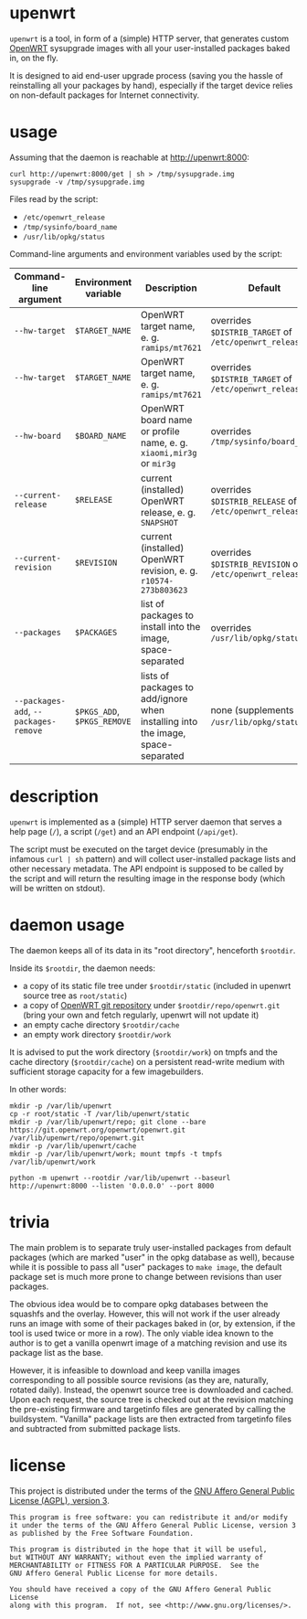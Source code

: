 # upenwrt

`upenwrt` is a tool, in form of a (simple) HTTP server, that generates custom
[OpenWRT][1] sysupgrade images with all your user-installed packages baked in,
on the fly.

It is designed to aid end-user upgrade process (saving you the hassle of
reinstalling all your packages by hand), especially if the target device relies
on non-default packages for Internet connectivity.

[1]: https://openwrt.org

# usage

Assuming that the daemon is reachable at <http://upenwrt:8000>:

```
curl http://upenwrt:8000/get | sh > /tmp/sysupgrade.img
sysupgrade -v /tmp/sysupgrade.img
```

Files read by the script:

* `/etc/openwrt_release`
* `/tmp/sysinfo/board_name`
* `/usr/lib/opkg/status`

Command-line arguments and environment variables used by the script:

| Command-line argument                 | Environment variable        | Description                                                                     | Default                                                 |
|---------------------------------------|-----------------------------|---------------------------------------------------------------------------------|---------------------------------------------------------|
| `--hw-target`                         | `$TARGET_NAME`              | OpenWRT target name, e. g. `ramips/mt7621`                                      | overrides `$DISTRIB_TARGET` of `/etc/openwrt_release`   |
| `--hw-target`                         | `$TARGET_NAME`              | OpenWRT target name, e. g. `ramips/mt7621`                                      | overrides `$DISTRIB_TARGET` of `/etc/openwrt_release`   |
| `--hw-board`                          | `$BOARD_NAME`               | OpenWRT board name or profile name, e. g. `xiaomi,mir3g` or `mir3g`             | overrides `/tmp/sysinfo/board_name`                     |
| `--current-release`                   | `$RELEASE`                  | current (installed) OpenWRT release, e. g. `SNAPSHOT`                           | overrides `$DISTRIB_RELEASE` of `/etc/openwrt_release`  |
| `--current-revision`                  | `$REVISION`                 | current (installed) OpenWRT revision, e. g. `r10574-273b803623`                 | overrides `$DISTRIB_REVISION` of `/etc/openwrt_release` |
| `--packages`                          | `$PACKAGES`                 | list of packages to install into the image, space-separated                     | overrides `/usr/lib/opkg/status`                        |
| `--packages-add`, `--packages-remove` | `$PKGS_ADD`, `$PKGS_REMOVE` | lists of packages to add/ignore when installing into the image, space-separated | none (supplements `/usr/lib/opkg/status`)               |

# description

`upenwrt` is implemented as a (simple) HTTP server daemon that serves a help
page (`/`), a script (`/get`) and an API endpoint (`/api/get`).

The script must be executed on the target device (presumably in the infamous
`curl | sh` pattern) and will collect user-installed package lists and other
necessary metadata. The API endpoint is supposed to be called by the script
and will return the resulting image in the response body (which will be written
on stdout).

# daemon usage

The daemon keeps all of its data in its "root directory", henceforth `$rootdir`.

Inside its `$rootdir`, the daemon needs:
* a copy of its static file tree under `$rootdir/static`
  (included in upenwrt source tree as `root/static`)
* a copy of [OpenWRT git repository][2] under `$rootdir/repo/openwrt.git`
  (bring your own and fetch regularly, upenwrt will not update it)
* an empty cache directory `$rootdir/cache`
* an empty work directory `$rootdir/work`

It is advised to put the work directory (`$rootdir/work`) on tmpfs and the cache
directory (`$rootdir/cache`) on a persistent read-write medium with sufficient
storage capacity for a few imagebuilders.

In other words:

```
mkdir -p /var/lib/upenwrt
cp -r root/static -T /var/lib/upenwrt/static
mkdir -p /var/lib/upenwrt/repo; git clone --bare https://git.openwrt.org/openwrt/openwrt.git /var/lib/upenwrt/repo/openwrt.git
mkdir -p /var/lib/upenwrt/cache
mkdir -p /var/lib/upenwrt/work; mount tmpfs -t tmpfs /var/lib/upenwrt/work

python -m upenwrt --rootdir /var/lib/upenwrt --baseurl http://upenwrt:8000 --listen '0.0.0.0' --port 8000
```

[2]: https://git.openwrt.org/openwrt/openwrt.git

# trivia

The main problem is to separate truly user-installed packages from default
packages (which are marked "user" in the opkg database as well), because while
it is possible to pass all "user" packages to `make image`, the default package
set is much more prone to change between revisions than user packages.

The obvious idea would be to compare opkg databases between the squashfs and the
overlay. However, this will not work if the user already runs an image with some
of their packages baked in (or, by extension, if the tool is used twice or more
in a row). The only viable idea known to the author is to get a vanilla openwrt
image of a matching revision and use its package list as the base.

However, it is infeasible to download and keep vanilla images corresponding to
all possible source revisions (as they are, naturally, rotated daily). Instead,
the openwrt source tree is downloaded and cached. Upon each request, the source
tree is checked out at the revision matching the pre-existing firmware and
targetinfo files are generated by calling the buildsystem. "Vanilla" package
lists are then extracted from targetinfo files and subtracted from submitted
package lists.

# license

This project is distributed under the terms of the [GNU Affero General Public
License (AGPL), version 3][4].

    This program is free software: you can redistribute it and/or modify
    it under the terms of the GNU Affero General Public License, version 3
    as published by the Free Software Foundation.

    This program is distributed in the hope that it will be useful,
    but WITHOUT ANY WARRANTY; without even the implied warranty of
    MERCHANTABILITY or FITNESS FOR A PARTICULAR PURPOSE.  See the
    GNU Affero General Public License for more details.

    You should have received a copy of the GNU Affero General Public License
    along with this program.  If not, see <http://www.gnu.org/licenses/>.

[4]: https://www.gnu.org/licenses/agpl-3.0.en.html
